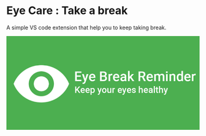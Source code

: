 # Eye Care : Take a break

A simple VS code extension that help you to keep taking break.

![Preview](https://raw.githubusercontent.com/anupkmr03/hackthon2021/main/eyecare/img/readme.png)